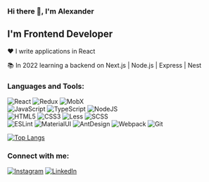 ### Hi there 👋, I'm Alexander

## I'm Frontend Developer

:heart: I write applications in React

:books: In 2022 learning a backend on Next.js | Node.js | Express | Nest

### Languages and Tools:
![React](https://img.shields.io/badge/-React-090909?style=for-the-badge&logo=react)
![Redux](https://img.shields.io/badge/-Redux-090909?style=for-the-badge&logo=redux)
![MobX](https://img.shields.io/badge/-MobX-090909?style=for-the-badge&logo=MobX)  
![JavaScript](https://img.shields.io/badge/-JavaScript-090909?style=for-the-badge&logo=JavaScript)
![TypeScript](https://img.shields.io/badge/-TypeScript-090909?style=for-the-badge&logo=TypeScript)
![NodeJS](https://img.shields.io/badge/-Node.js-090909?style=for-the-badge&logo=Node.js)   
![HTML5](https://img.shields.io/badge/-HTML5-090909?style=for-the-badge&logo=HTML5)
![CSS3](https://img.shields.io/badge/-CSS3-090909?style=for-the-badge&logo=CSS3)
![Less](https://img.shields.io/badge/-Less-090909?style=for-the-badge&logo=Less)
![SCSS](https://img.shields.io/badge/-SCSS-090909?style=for-the-badge&logo=SASS)    
![ESLint](https://img.shields.io/badge/-ESLint-090909?style=for-the-badge&logo=ESLint)
![MaterialUI](https://img.shields.io/badge/-MaterialUI-090909?style=for-the-badge&logo=MaterialUI)
![AntDesign](https://img.shields.io/badge/-AntDesign-090909?style=for-the-badge&logo=AntDesign)
![Webpack](https://img.shields.io/badge/-Webpack-090909?style=for-the-badge&logo=Webpack)
![Git](https://img.shields.io/badge/-Git-090909?style=for-the-badge&logo=Git)

[![Top Langs](https://github-readme-stats.vercel.app/api/top-langs/?username=VanSalivan&theme=dark&hide=jupyter%20notebook,php,vue,html,css,go&langs_count=8&layout=compact)](https://github.com/VanSalivan/)

### Connect with me:
[![Instagram](https://img.shields.io/badge/-instagram-090909?style=for-the-badge&logo=instagram)](https://github.com/VanSalivan)
[![LinkedIn](https://img.shields.io/badge/-linkedin-090909?style=for-the-badge&logo=linkedin)](https://github.com/VanSalivan)
